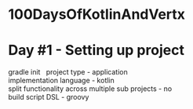# 100DaysOfKotlinAndVertx

# Day #1 - Setting up project

gradle init
  $~$ project type - application </br>
  implementation language - kotlin </br>
  split functionality across multiple sub projects - no </br>
  build script DSL - groovy </br>
  
